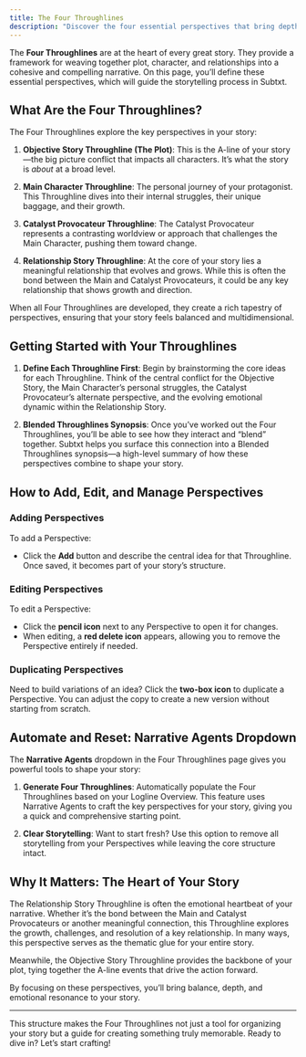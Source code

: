 ```yaml
---
title: The Four Throughlines
description: "Discover the four essential perspectives that bring depth and meaning to your story"
---
```


The **Four Throughlines** are at the heart of every great story. They provide a framework for weaving together plot, character, and relationships into a cohesive and compelling narrative. On this page, you’ll define these essential perspectives, which will guide the storytelling process in Subtxt.

## What Are the Four Throughlines?

The Four Throughlines explore the key perspectives in your story:

1. **Objective Story Throughline (The Plot)**: This is the A-line of your story—the big picture conflict that impacts all characters. It’s what the story is *about* at a broad level.
   
2. **Main Character Throughline**: The personal journey of your protagonist. This Throughline dives into their internal struggles, their unique baggage, and their growth.

3. **Catalyst Provocateur Throughline**: The Catalyst Provocateur represents a contrasting worldview or approach that challenges the Main Character, pushing them toward change.

4. **Relationship Story Throughline**: At the core of your story lies a meaningful relationship that evolves and grows. While this is often the bond between the Main and Catalyst Provocateurs, it could be any key relationship that shows growth and direction.

When all Four Throughlines are developed, they create a rich tapestry of perspectives, ensuring that your story feels balanced and multidimensional.

## Getting Started with Your Throughlines

1. **Define Each Throughline First**: Begin by brainstorming the core ideas for each Throughline. Think of the central conflict for the Objective Story, the Main Character’s personal struggles, the Catalyst Provocateur’s alternate perspective, and the evolving emotional dynamic within the Relationship Story.

2. **Blended Throughlines Synopsis**: Once you’ve worked out the Four Throughlines, you’ll be able to see how they interact and “blend” together. Subtxt helps you surface this connection into a Blended Throughlines synopsis—a high-level summary of how these perspectives combine to shape your story.

## How to Add, Edit, and Manage Perspectives

### Adding Perspectives
To add a Perspective:
- Click the **Add** button and describe the central idea for that Throughline. Once saved, it becomes part of your story’s structure.

### Editing Perspectives
To edit a Perspective:
- Click the **pencil icon** next to any Perspective to open it for changes.
- When editing, a **red delete icon** appears, allowing you to remove the Perspective entirely if needed.

### Duplicating Perspectives
Need to build variations of an idea? Click the **two-box icon** to duplicate a Perspective. You can adjust the copy to create a new version without starting from scratch.

## Automate and Reset: Narrative Agents Dropdown

The **Narrative Agents** dropdown in the Four Throughlines page gives you powerful tools to shape your story:

1. **Generate Four Throughlines**: Automatically populate the Four Throughlines based on your Logline Overview. This feature uses Narrative Agents to craft the key perspectives for your story, giving you a quick and comprehensive starting point.

2. **Clear Storytelling**: Want to start fresh? Use this option to remove all storytelling from your Perspectives while leaving the core structure intact.

## Why It Matters: The Heart of Your Story

The Relationship Story Throughline is often the emotional heartbeat of your narrative. Whether it’s the bond between the Main and Catalyst Provocateurs or another meaningful connection, this Throughline explores the growth, challenges, and resolution of a key relationship. In many ways, this perspective serves as the thematic glue for your entire story.

Meanwhile, the Objective Story Throughline provides the backbone of your plot, tying together the A-line events that drive the action forward.

By focusing on these perspectives, you’ll bring balance, depth, and emotional resonance to your story.

---

This structure makes the Four Throughlines not just a tool for organizing your story but a guide for creating something truly memorable. Ready to dive in? Let’s start crafting!